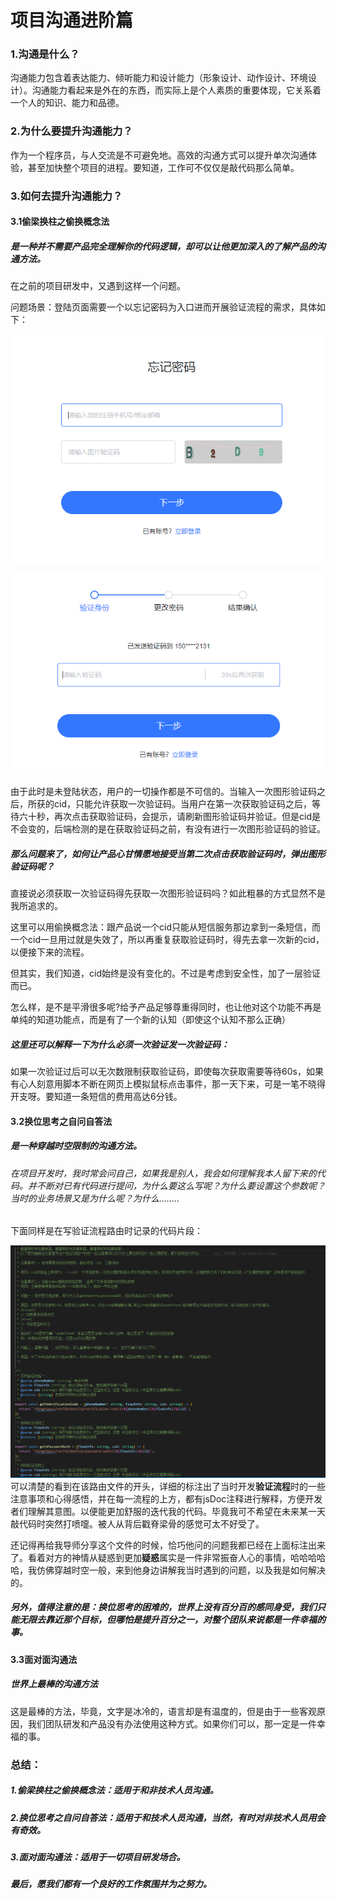 # 项目沟通进阶篇

### 1.沟通是什么？

​	沟通能力包含着表达能力、倾听能力和设计能力（形象设计、动作设计、环境设计）。沟通能力看起来是外在的东西，而实际上是个人素质的重要体现，它关系着一个人的知识、能力和品德。

### 2.为什么要提升沟通能力？

作为一个程序员，与人交流是不可避免地。高效的沟通方式可以提升单次沟通体验，甚至加快整个项目的进程。要知道，工作可不仅仅是敲代码那么简单。

### 3.如何去提升沟通能力？

#### 3.1偷梁换柱之偷换概念法

##### 是一种并不需要产品完全理解你的代码逻辑，却可以让他更加深入的了解产品的沟通方法。

在之前的项目研发中，又遇到这样一个问题。

问题场景：登陆页面需要一个以忘记密码为入口进而开展验证流程的需求，具体如下：

![image-20220701193551373](https://github.com/yinhongGITHUB/AdvancedProjectCommunication/blob/main/images/image-20220701193551373.png)

![image-20220701193310768](https://github.com/yinhongGITHUB/AdvancedProjectCommunication/blob/main/images/image-20220701193310768.png)

由于此时是未登陆状态，用户的一切操作都是不可信的。当输入一次图形验证码之后，所获的cid，只能允许获取一次验证码。当用户在第一次获取验证码之后，等待六十秒，再次点击获取验证码，会提示，请刷新图形验证码并验证。但是cid是不会变的，后端检测的是在获取验证码之前，有没有进行一次图形验证码的验证。

##### 那么问题来了，如何让产品心甘情愿地接受当第二次点击获取验证码时，弹出图形验证码呢？

直接说必须获取一次验证码得先获取一次图形验证码吗？如此粗暴的方式显然不是我所追求的。

这里可以用偷换概念法：跟产品说一个cid只能从短信服务那边拿到一条短信，而一个cid一旦用过就是失效了，所以再重复获取验证码时，得先去拿一次新的cid，以便接下来的流程。

但其实，我们知道，cid始终是没有变化的。不过是考虑到安全性，加了一层验证而已。

怎么样，是不是平滑很多呢?给予产品足够尊重得同时，也让他对这个功能不再是单纯的知道功能点，而是有了一个新的认知（即使这个认知不那么正确）

##### 这里还可以解释一下为什么必须一次验证发一次验证码：

如果一次验证过后可以无次数限制获取验证码，即使每次获取需要等待60s，如果有心人刻意用脚本不断在网页上模拟鼠标点击事件，那一天下来，可是一笔不晓得开支呀。要知道一条短信的费用高达6分钱。

#### 3.2换位思考之自问自答法

##### 是一种穿越时空限制的沟通方法。

###### 在项目开发时，我时常会问自己，如果我是别人，我会如何理解我本人留下来的代码。并不断对已有代码进行提问，为什么要这么写呢？为什么要设置这个参数呢？当时的业务场景又是为什么呢？为什么........

下面同样是在写验证流程路由时记录的代码片段：

![image-20220701201642980](https://github.com/yinhongGITHUB/AdvancedProjectCommunication/blob/main/images/image-20220701201642980.png)可以清楚的看到在该路由文件的开头，详细的标注出了当时开发**验证流程**时的一些注意事项和心得感悟，并在每一流程的上方，都有jsDoc注释进行解释，方便开发者们理解其意图。以便能更加舒服的迭代我的代码。毕竟我可不希望在未来某一天敲代码时突然打喷嚏。被人从背后戳脊梁骨的感觉可太不好受了。

还记得再给我导师分享这个文件的时候，恰巧他问的问题我都已经在上面标注出来了。看着对方的神情从疑惑到更加**疑惑**属实是一件非常振奋人心的事情，哈哈哈哈哈，我仿佛穿越时空一般，来到他身边讲解我当时遇到的问题，以及我是如何解决的。

##### 另外，值得注意的是：换位思考的困难的，世界上没有百分百的感同身受，我们只能无限去靠近那个目标，但哪怕是提升百分之一，对整个团队来说都是一件幸福的事。

#### 3.3面对面沟通法

##### 世界上最棒的沟通方法

这是最棒的方法，毕竟，文字是冰冷的，语言却是有温度的，但是由于一些客观原因，我们团队研发和产品没有办法使用这种方式。如果你们可以，那一定是一件幸福的事。

### 总结：

##### 1.偷梁换柱之偷换概念法：适用于和非技术人员沟通。

##### 2.换位思考之自问自答法：适用于和技术人员沟通，当然，有时对非技术人员用会有奇效。

##### 3.面对面沟通法：适用于一切项目研发场合。

##### 最后，愿我们都有一个良好的工作氛围并为之努力。